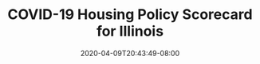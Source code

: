 ---
title: "COVID-19 Housing Policy Scorecard for Illinois"
date: 2020-04-09T20:43:49-08:00
layout: single
type: covid-policy-rankings
state_abbrev: il # use state abbreviation.
state_title: Illinois
photoCredit:
hasSubnav: true
socialDescription: COVID-19 Housing Policy Scorecard for Illinois
description: See how Illinois ranks in our nationwide scorecard of housing policies in response to COVID-19.
url: /covid-policy-scorecard/il
aliases:
    - /covid-policy-scorecard/il
    - /covid-policy-scorecard/illinois
    - /es/covid-policy-scorecard/il
    - /es/covid-policy-scorecard/illinois
---